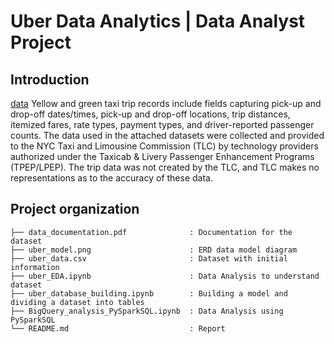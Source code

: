 # Uber Data Analytics | Data Analyst Project

## Introduction
[data](https://www.nyc.gov/site/tlc/about/tlc-trip-record-data.page)
Yellow and green taxi trip records include fields capturing pick-up and drop-off dates/times, pick-up and drop-off locations, trip distances, itemized fares, rate types, payment types, and driver-reported passenger counts. The data used in the attached datasets were collected and provided to the NYC Taxi and Limousine Commission (TLC) by technology providers authorized under the Taxicab & Livery Passenger Enhancement Programs (TPEP/LPEP). The trip data was not created by the TLC, and TLC makes no representations as to the accuracy of these data.

## Project organization
```
├── data_documentation.pdf              : Documentation for the dataset
├── uber_model.png                      : ERD data model diagram
├── uber_data.csv                       : Dataset with initial information
├── uber_EDA.ipynb                      : Data Analysis to understand dataset
├── uber_database_building.ipynb        : Building a model and dividing a dataset into tables
├── BigQuery_analysis_PySparkSQL.ipynb  : Data Analysis using PySparkSQL
└── README.md                           : Report
```
